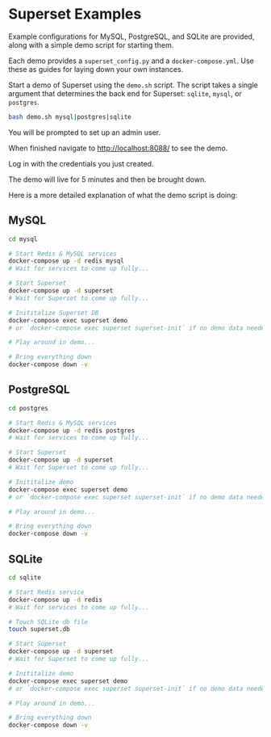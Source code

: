 # Superset Examples

Example configurations for MySQL, PostgreSQL, and SQLite are provided, along with a simple demo script for starting them.

Each demo provides a `superset_config.py` and a `docker-compose.yml`. Use these as guides for laying down your own instances.

Start a demo of Superset using the `demo.sh` script. The script takes a single argument that determines the back end for Superset: `sqlite`, `mysql`, or `postgres`.

```bash
bash demo.sh mysql|postgres|sqlite
```

You will be prompted to set up an admin user.

When finished navigate to [http://localhost:8088/](http://localhost:8088/) to see the demo.

Log in with the credentials you just created.

The demo will live for 5 minutes and then be brought down.

Here is a more detailed explanation of what the demo script is doing:

## MySQL

```bash
cd mysql

# Start Redis & MySQL services
docker-compose up -d redis mysql
# Wait for services to come up fully...

# Start Superset
docker-compose up -d superset
# Wait for Superset to come up fully...

# Inititalize Superset DB
docker-compose exec superset demo
# or `docker-compose exec superset superset-init` if no demo data needed

# Play around in demo...

# Bring everything down
docker-compose down -v
```

## PostgreSQL

```bash
cd postgres

# Start Redis & MySQL services
docker-compose up -d redis postgres
# Wait for services to come up fully...

# Start Superset
docker-compose up -d superset
# Wait for Superset to come up fully...

# Inititalize demo
docker-compose exec superset demo
# or `docker-compose exec superset superset-init` if no demo data needed

# Play around in demo...

# Bring everything down
docker-compose down -v
```

## SQLite

```bash
cd sqlite

# Start Redis service
docker-compose up -d redis
# Wait for services to come up fully...

# Touch SQLite db file
touch superset.db

# Start Superset
docker-compose up -d superset
# Wait for Superset to come up fully...

# Inititalize demo
docker-compose exec superset demo
# or `docker-compose exec superset superset-init` if no demo data needed

# Play around in demo...

# Bring everything down
docker-compose down -v
```
